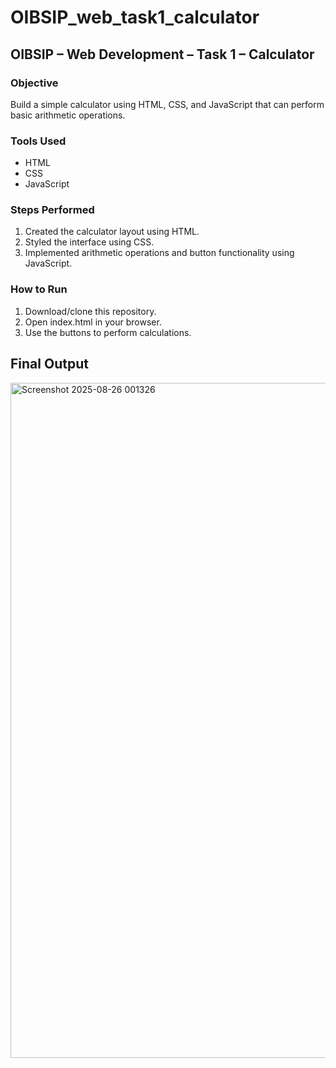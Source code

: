 # OIBSIP_web_task1_calculator

## OIBSIP – Web Development – Task 1 – Calculator

### Objective
Build a simple calculator using HTML, CSS, and JavaScript that can perform basic arithmetic operations.

### Tools Used
- HTML
- CSS
- JavaScript

### Steps Performed
1. Created the calculator layout using HTML.
2. Styled the interface using CSS.
3. Implemented arithmetic operations and button functionality using JavaScript.

### How to Run
1. Download/clone this repository.
2. Open index.html in your browser.
3. Use the buttons to perform calculations.

## Final Output
<img width="1920" height="1080" alt="Screenshot 2025-08-26 001326" src="https://github.com/user-attachments/assets/f6236455-c3e7-4b5f-98d5-9bb0fa8a3513" />
